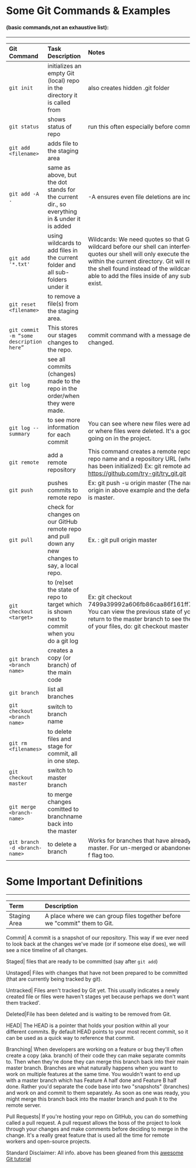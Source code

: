 # **Some Git Commands & Examples** 
#### (basic commands,not an exhaustive list):
------------------------------------------------------------------------------------------------------------------------------------------

**Git Command** | **Task Description** | **Notes** 
:-----|:-----|:-----
`git init`| initializes an empty Git (local) repo in the directory it is called from|  also creates hidden .git folder
`git status`| shows status of repo| run this often especially before committing changes!!
`git add <filename>`| adds file to the staging area
`git add -A .`| same as above, but the dot stands for the current dir., so everything in & under it is added| -A ensures even file deletions are included.
`git add '*.txt'`| using wildcards to add files in the current folder and all sub-folders under it|Wildcards: We need quotes so that Git will receive the wildcard before our shell can interfere with it. Without quotes our shell will only execute the wildcard search within the current directory. Git will receive the list of files the shell found instead of the wildcard and it will not be able to add the files inside of any sub-directory if they exist.
`git reset <filename>`| to remove a file(s) from the staging area.
`git commit -m “some description here”`| This stores our stages changes to the repo.|commit command with a message describing what we've changed.
`git log`| see all commits (changes) made to the repo in the order/when they were made.
`git log --summary`|to see more information for each commit| You can see where new files were added for the first time or where files were deleted. It's a good overview of what's going on in the project. 
`git remote`|add a remote repository|This command creates a remote repo and needs a remote repo name and a repository URL (where an empty repo has been initialized) Ex: git remote add origin https://github.com/try-git/try_git.git 
`git push`|pushes commits to remote repo|Ex: git push -u origin master (The name of our remote is origin in above example and the default local branch name is master.
`git pull`|check for changes on our GitHub remote repo and pull down any new changes to say, a local repo.|Ex. : git pull origin master
`git checkout <target>`| to (re)set the state of repo to target which is shown next to commit when you do a git log|Ex: git checkout 7499a39992a606fb86caa86f161ff7f33483648234287.  You can view the previous state of your files here. To return to the master branch to see the most current state of your files, do: git checkout master
`git branch <branch name>`|creates a copy (or branch) of the main code
`git branch`| list all branches
`git checkout <branch name>`| switch to branch name
`git rm <filenames>`| to delete files and stage for commit, all in one step.
`git checkout master`|switch to master branch
`git merge <branch-name>`| to merge changes comitted to branchname back into the master
`git branch -d <branch-name>`|to delete a branch| Works for branches that have already been merged with master. For un-merged or abandoned branches, use the -f flag too.



# **Some Important Definitions**
------------------------------------------------------------------------------------------------------------------------------------------

**Term**| **Description**
:---|:---
Staging Area| A place where we can group files together before we "commit" them to Git.

Commit| A commit is a snapshot of our repository. This way if we ever need to look back at the changes we've made (or if someone else does), we will see a nice timeline of all changes.

Staged| files that are ready to be committed (say after `git add`)

Unstaged| Files with changes that have not been prepared to be committed (that are currently being tracked by git).

Untracked| Files aren't tracked by Git yet. This usually indicates a newly created file or files were haven't stages yet because perhaps we don't want them tracked'.

Deleted|File has been deleted and is waiting to be removed from Git.

HEAD| The HEAD is a pointer that holds your position within all your different commits. By default HEAD points to your most recent commit, so it can be used as a quick way to reference that commit.

Branching| When developers are working on a feature or bug they'll often create a copy (aka. branch) of their code they can make separate commits to. Then when they're done they can merge this branch back into their main master branch. Branches are what naturally happens when you want to work on multiple features at the same time. You wouldn't want to end up with a master branch which has Feature A half done and Feature B half done. Rather you'd separate the code base into two "snapshots" (branches) and work on and commit to them separately. As soon as one was ready, you might merge this branch back into the master branch and push it to the remote server.

Pull Requests| If you're hosting your repo on GitHub, you can do something called a pull request. A pull request allows the boss of the project to look through your changes and make comments before deciding to merge in the change. It's a really great feature that is used all the time for remote workers and open-source projects.



Standard Disclaimer: All info. above has been gleaned from this [awesome Git tutorial](https://try.github.io/levels/1/challenges/1)



